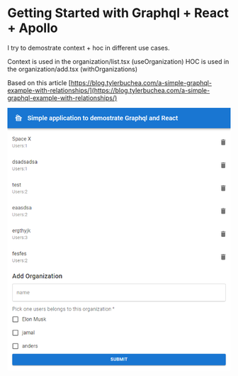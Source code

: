 # Getting Started with Graphql + React + Apollo

I try to demostrate context + hoc in different use cases.

Context is used in the organization/list.tsx (useOrganization)
HOC is used in the organization/add.tsx (withOrganizations)

Based on this article
[https://blog.tylerbuchea.com/a-simple-graphql-example-with-relationships/](https://blog.tylerbuchea.com/a-simple-graphql-example-with-relationships/)

![alt text](https://github.com/jamalsoueidan/graphql-react-apollo/blob/Main/screenshot.png?raw=true)
